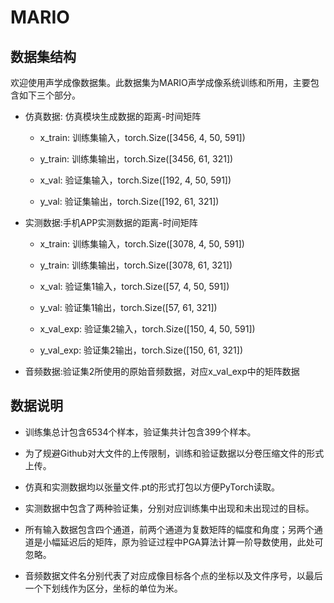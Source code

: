 # MARIO

## 数据集结构

欢迎使用声学成像数据集。此数据集为MARIO声学成像系统训练和所用，主要包含如下三个部分。

- 仿真数据: 仿真模块生成数据的距离-时间矩阵
  
    - x_train: 训练集输入，torch.Size([3456, 4, 50, 591])

    - y_train: 训练集输出，torch.Size([3456, 61, 321])

    - x_val: 验证集输入，torch.Size([192, 4, 50, 591])

    - y_val: 验证集输出，torch.Size([192, 61, 321])

- 实测数据:手机APP实测数据的距离-时间矩阵
  
    - x_train: 训练集输入，torch.Size([3078, 4, 50, 591])

    - y_train: 训练集输出，torch.Size([3078, 61, 321])

    - x_val: 验证集1输入，torch.Size([57, 4, 50, 591])

    - y_val: 验证集1输出，torch.Size([57, 61, 321])

    - x_val_exp: 验证集2输入，torch.Size([150, 4, 50, 591])

    - y_val_exp: 验证集2输出，torch.Size([150, 61, 321])

- 音频数据:验证集2所使用的原始音频数据，对应x_val_exp中的矩阵数据


## 数据说明

- 训练集总计包含6534个样本，验证集共计包含399个样本。

- 为了规避Github对大文件的上传限制，训练和验证数据以分卷压缩文件的形式上传。

- 仿真和实测数据均以张量文件.pt的形式打包以方便PyTorch读取。

- 实测数据中包含了两种验证集，分别对应训练集中出现和未出现过的目标。

- 所有输入数据包含四个通道，前两个通道为复数矩阵的幅度和角度；另两个通道是小幅延迟后的矩阵，原为验证过程中PGA算法计算一阶导数使用，此处可忽略。

- 音频数据文件名分别代表了对应成像目标各个点的坐标以及文件序号，以最后一个下划线作为区分，坐标的单位为米。
